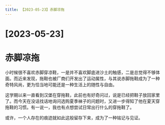 ```yaml
---
title: 【2023-05-23】赤脚凉拖
---
```


# [2023-05-23]
# 赤脚凉拖

小时候很不喜欢赤脚穿凉鞋，一是并不喜欢脚底进沙土的触感，二是总觉得不够体面。而近来发现，拖鞋也被厂商们开发出了运动属性，与其说赤脚拖鞋成为了一种奇特风尚，更为恰当地可能还是一种生活上的随性与自由。

这学期以来一直看到汉堡在穿拖鞋，此前也有好奇问过，说是已经把鞋子放回家里了。而今天在没话找话地询问选购夏季袜子的问题时，又进一步得知了他在夏天穿拖鞋的习惯。有一说一，我也有点想尝试日常出行什么的穿拖鞋了。

或许，一个人存在的痕迹就如此这般留存下来，成为了一种铭记与见证。